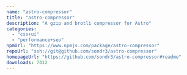 ```yaml
---
name: "astro-compressor"
title: "astro-compressor"
description: "A gzip and brotli compressor for Astro"
categories:
  - "css+ui"
  - "performance+seo"
npmUrl: "https://www.npmjs.com/package/astro-compressor"
repoUrl: "ssh://git@github.com/sondr3/astro-compressor"
homepageUrl: "https://github.com/sondr3/astro-compressor#readme"
downloads: 7412
---
```

